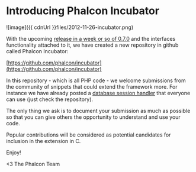 Introducing Phalcon Incubator
=============================

![image]({{ cdnUrl }}files/2012-11-26-incubator.png)

With the upcoming [release in a week or so of 0.7.0](/post/phalcon-0-7-0-beta-released) and the interfaces functionality attached to it, we have created a new repository in github called Phalcon Incubator:

[https://github.com/phalcon/incubator](https://github.com/phalcon/incubator)

In this repository - which is all PHP code - we welcome submissions from the community of snippets that could extend the framework more. For instance we have already posted a [database session handler](https://github.com/phalcon/incubator/tree/master/Library/Phalcon/Session/Adapter) that everyone can use (just check the repository).

The only thing we ask is to document your submission as much as possible so that you can give others the opportunity to understand and use your code.

Popular contributions will be considered as potential candidates for inclusion in the extension in C.

Enjoy!


<3 The Phalcon Team
